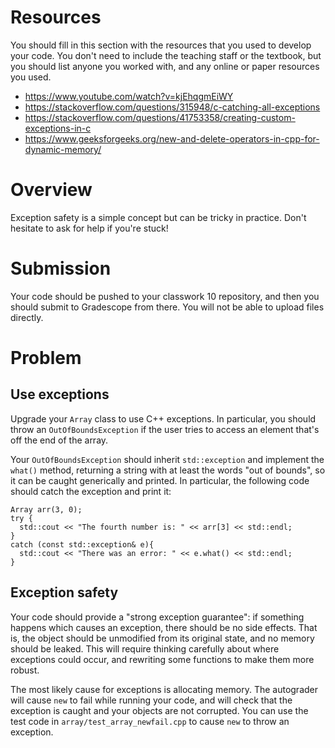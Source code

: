 # Resources
You should fill in this section with the resources that you used to develop your code.  You don't need to include the teaching staff or the textbook, but you should list anyone you worked with, and any online or paper resources you used.

- https://www.youtube.com/watch?v=kjEhqgmEiWY
- https://stackoverflow.com/questions/315948/c-catching-all-exceptions
- https://stackoverflow.com/questions/41753358/creating-custom-exceptions-in-c
- https://www.geeksforgeeks.org/new-and-delete-operators-in-cpp-for-dynamic-memory/

# Overview
Exception safety is a simple concept but can be tricky in practice.  Don't hesitate to ask for help if you're stuck!

# Submission
Your code should be pushed to your classwork 10 repository, and then you should submit to Gradescope from there.  You will not be able to upload files directly.

# Problem

## Use exceptions
Upgrade your `Array` class to use C++ exceptions.  In particular, you should throw an `OutOfBoundsException` if the user tries to access an element that's off the end of the array.

Your `OutOfBoundsException` should inherit `std::exception` and implement the `what()` method, returning a string with at least the words "out of bounds", so it can be caught generically and printed.  In particular, the following code should catch the exception and print it:

    Array arr(3, 0);
    try {
      std::cout << "The fourth number is: " << arr[3] << std::endl;
    }
    catch (const std::exception& e){
      std::cout << "There was an error: " << e.what() << std::endl;
    }

## Exception safety
Your code should provide a "strong exception guarantee": if something happens which causes an exception, there should be no side effects.  That is, the object should be unmodified from its original state, and no memory should be leaked.  This will require thinking carefully about where exceptions could occur, and rewriting some functions to make them more robust.

The most likely cause for exceptions is allocating memory.  The autograder will cause `new` to fail while running your code, and will check that the exception is caught and your objects are not corrupted.  You can use the test code in `array/test_array_newfail.cpp` to cause `new` to throw an exception.


